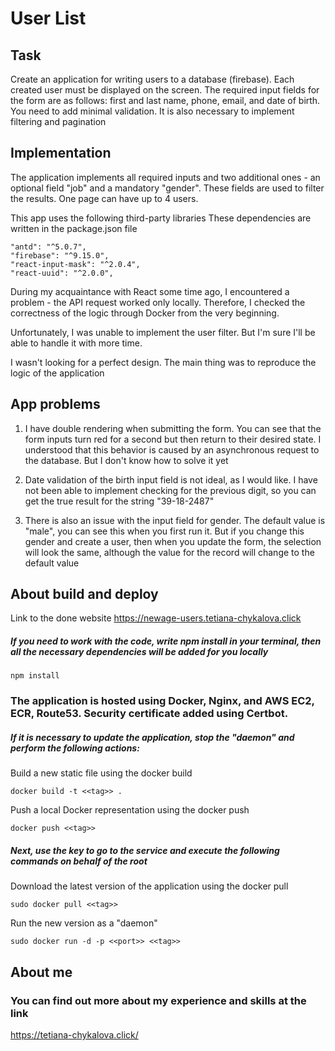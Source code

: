 # User List


## Task

Create an application for writing users to a database (firebase). Each created user must be displayed on the screen.
The required input fields for the form are as follows: first and last name, phone, email, and date of birth. You need to add minimal validation. It is also necessary to implement filtering and pagination

## Implementation

The application implements all required inputs and two additional ones - an optional field "job" and a mandatory "gender". These fields are used to filter the results. One page can have up to 4 users.

This app uses the following third-party libraries These dependencies are written in the package.json file

    "antd": "^5.0.7",
    "firebase": "^9.15.0",
    "react-input-mask": "^2.0.4",
    "react-uuid": "^2.0.0",
    
During my acquaintance with React some time ago, I encountered a problem - the API request worked only locally. Therefore, I checked the correctness of the logic through Docker from the very beginning.

Unfortunately, I was unable to implement the user filter. But I'm sure I'll be able to handle it with more time.

I wasn't looking for a perfect design. The main thing was to reproduce the logic of the application

## App problems

1) I have double rendering when submitting the form. You can see that the form inputs turn red for a second but then return to their desired state. I understood that this behavior is caused by an asynchronous request to the database. But I don't know how to solve it yet

2) Date validation of the birth input field is not ideal, as I would like. I have not been able to implement checking for the previous digit, so you can get the true result for the string "39-18-2487"

3) There is also an issue with the input field for gender. The default value is "male", you can see this when you first run it. But if you change this gender and create a user, then when you update the form, the selection will look the same, although the value for the record will change to the default value

## About build and deploy

Link to the done website
https://newage-users.tetiana-chykalova.click

##### If you need to work with the code, write npm install in your terminal, then all the necessary dependencies will be added for you locally

    npm install

### The application is hosted using Docker, Nginx, and AWS EC2, ECR, Route53. Security certificate added using Certbot.
##### If it is necessary to update the application, stop the "daemon" and perform the following actions:

Build a new static file using the docker build

    docker build -t <<tag>> .
    
Push a local Docker representation using the docker push

    docker push <<tag>>

##### Next, use the key to go to the service and execute the following commands on behalf of the root

Download the latest version of the application using the docker pull

    sudo docker pull <<tag>>

Run the new version as a "daemon"

    sudo docker run -d -p <<port>> <<tag>>


## About me

### You can find out more about my experience and skills at the link
https://tetiana-chykalova.click/
